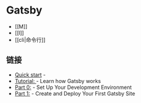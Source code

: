# Gatsby

> 

- [[M]]
- [[l]]
- [[cli|命令行]]

## 链接

- [Quick start](https://github.com/rjgeng/gatsby-starter) - 
- [Tutorial: ](https://www.gatsbyjs.com/docs/tutorial/?utm_source=starter&utm_medium=readme&utm_campaign=minimal-starter) - Learn how Gatsby works
- [Part 0:](https://www.gatsbyjs.com/docs/tutorial/part-0/) - Set Up Your Development Environment
- [Part 1:](https://www.gatsbyjs.com/docs/tutorial/part-1/) - Create and Deploy Your First Gatsby Site

